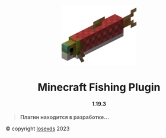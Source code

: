 <p align="center">
    <img src="photo.png" width="40%" alt="Banner">
</p>

<h1 align="center">Minecraft Fishing Plugin</h1>
<h4 align="center">1.19.3</h4>

> **Плагин находится в разработке...**

<p align="left">© copyright <a href="https://github.com/losexds">losexds</a> 2023</p>
